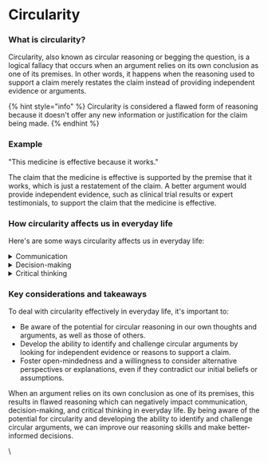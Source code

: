# Circularity

### What is circularity?

Circularity, also known as circular reasoning or begging the question, is a logical fallacy that occurs when an argument relies on its own conclusion as one of its premises. In other words, it happens when the reasoning used to support a claim merely restates the claim instead of providing independent evidence or arguments.&#x20;

{% hint style="info" %}
Circularity is considered a flawed form of reasoning because it doesn't offer any new information or justification for the claim being made.
{% endhint %}

### Example

"This medicine is effective because it works."

The claim that the medicine is effective is supported by the premise that it works, which is just a restatement of the claim. A better argument would provide independent evidence, such as clinical trial results or expert testimonials, to support the claim that the medicine is effective.

### How circularity affects us in everyday life&#x20;

Here's are some ways circularity affects us in everyday life:

<details>

<summary>Communication</summary>

Circular reasoning can lead to unproductive discussions or debates, as it doesn't provide any new information or evidence to support a claim. This can make it difficult to reach a consensus or find common ground on contentious issues.

</details>

<details>

<summary>Decision-making</summary>

Relying on circular arguments can result in poor decision-making, as it may lead us to accept claims without sufficient evidence or justification. This can result in biased or ill-informed choices.

</details>

<details>

<summary>Critical thinking</summary>

Encountering circular reasoning in our own thoughts or the arguments of others can help us develop our critical thinking skills by forcing us to recognise and question the underlying assumptions and logic of our beliefs.

</details>

### Key considerations and takeaways

To deal with circularity effectively in everyday life, it's important to:

* Be aware of the potential for circular reasoning in our own thoughts and arguments, as well as those of others.
* Develop the ability to identify and challenge circular arguments by looking for independent evidence or reasons to support a claim.
* Foster open-mindedness and a willingness to consider alternative perspectives or explanations, even if they contradict our initial beliefs or assumptions.

When an argument relies on its own conclusion as one of its premises, this results in flawed reasoning which can negatively impact communication, decision-making, and critical thinking in everyday life. By being aware of the potential for circularity and developing the ability to identify and challenge circular arguments, we can improve our reasoning skills and make better-informed decisions.

\
